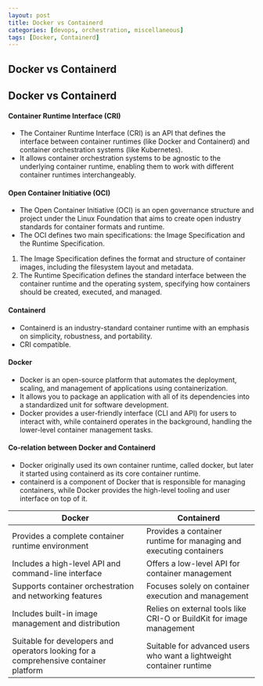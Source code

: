 ```yaml
---
layout: post
title: Docker vs Containerd
categories: [devops, orchestration, miscellaneous]
tags: [Docker, Containerd]
---
```


## Docker vs Containerd

## Docker vs Containerd

#### Container Runtime Interface (CRI)
- The Container Runtime Interface (CRI) is an API that defines the interface between container runtimes (like Docker and Containerd) and container orchestration systems (like Kubernetes). 
- It allows container orchestration systems to be agnostic to the underlying container runtime, enabling them to work with different container runtimes interchangeably.

#### Open Container Initiative (OCI)
- The Open Container Initiative (OCI) is an open governance structure and project under the Linux Foundation that aims to create open industry standards for container formats and runtime. 
- The OCI defines two main specifications: the Image Specification and the Runtime Specification. 
1. The Image Specification defines the format and structure of container images, including the filesystem layout and metadata. 
2. The Runtime Specification defines the standard interface between the container runtime and the operating system, specifying how containers should be created, executed, and managed.

#### Containerd
- Containerd is an industry-standard container runtime with an emphasis on simplicity, robustness, and portability.
- CRI compatible.

#### Docker
- Docker is an open-source platform that automates the deployment, scaling, and management of applications using containerization. 
- It allows you to package an application with all of its dependencies into a standardized unit for software development. 
- Docker provides a user-friendly interface (CLI and API) for users to interact with, while containerd operates in the background, handling the lower-level container management tasks.

#### Co-relation between Docker and Containerd
- Docker originally used its own container runtime, called docker, but later it started using containerd as its core container runtime. 
- containerd is a component of Docker that is responsible for managing containers, while Docker provides the high-level tooling and user interface on top of it.


| Docker | Containerd |
|--------|------------|
| Provides a complete container runtime environment | Provides a container runtime for managing and executing containers |
| Includes a high-level API and command-line interface | Offers a low-level API for container management |
| Supports container orchestration and networking features | Focuses solely on container execution and management |
| Includes built-in image management and distribution | Relies on external tools like CRI-O or BuildKit for image management |
| Suitable for developers and operators looking for a comprehensive container platform | Suitable for advanced users who want a lightweight container runtime |
